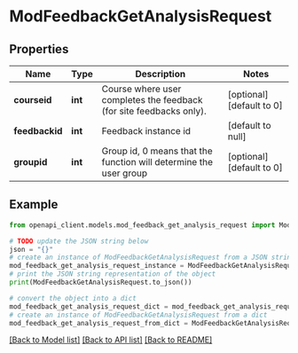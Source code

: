 # ModFeedbackGetAnalysisRequest


## Properties

Name | Type | Description | Notes
------------ | ------------- | ------------- | -------------
**courseid** | **int** | Course where user completes the feedback (for site feedbacks only). | [optional] [default to 0]
**feedbackid** | **int** | Feedback instance id | [default to null]
**groupid** | **int** | Group id, 0 means that the function will determine the user group | [optional] [default to 0]

## Example

```python
from openapi_client.models.mod_feedback_get_analysis_request import ModFeedbackGetAnalysisRequest

# TODO update the JSON string below
json = "{}"
# create an instance of ModFeedbackGetAnalysisRequest from a JSON string
mod_feedback_get_analysis_request_instance = ModFeedbackGetAnalysisRequest.from_json(json)
# print the JSON string representation of the object
print(ModFeedbackGetAnalysisRequest.to_json())

# convert the object into a dict
mod_feedback_get_analysis_request_dict = mod_feedback_get_analysis_request_instance.to_dict()
# create an instance of ModFeedbackGetAnalysisRequest from a dict
mod_feedback_get_analysis_request_from_dict = ModFeedbackGetAnalysisRequest.from_dict(mod_feedback_get_analysis_request_dict)
```
[[Back to Model list]](../README.md#documentation-for-models) [[Back to API list]](../README.md#documentation-for-api-endpoints) [[Back to README]](../README.md)


